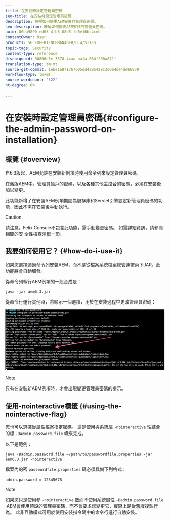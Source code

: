 ```yaml
---
title: 在安裝時設定管理員密碼
seo-title: 在安裝時設定管理員密碼
description: 瞭解如何變更AEM安裝的管理員密碼。
seo-description: 瞭解如何變更AEM安裝的管理員密碼。
uuid: 06da9890-ed63-4fb6-88d5-fd0e16bc4ceb
contentOwner: User
products: SG_EXPERIENCEMANAGER/6.4/SITES
topic-tags: Security
content-type: reference
discoiquuid: 00806e6e-3578-4caa-bafa-064f200a871f
translation-type: tm+mt
source-git-commit: 1ebe1e871767605dd4295429c3d0b4de4dd66939
workflow-type: tm+mt
source-wordcount: '322'
ht-degree: 0%

---
```



# 在安裝時設定管理員密碼{#configure-the-admin-password-on-installation}

## 概覽 {#overview}

自6.3版起，AEM允許在安裝新例項時使用命令列來設定管理員密碼。

在舊版AEM中，管理員帳戶的密碼，以及各種其他主控台的密碼，必須在安裝後加以變更。

此功能新增了在安裝AEM例項期間為儲存庫和Servlet引擎設定新管理員密碼的功能，因此不需在安裝後手動執行。

>[!CAUTION]
>
>請注意，Felix Console不包含此功能，需手動變更密碼。 如需詳細資訊，請參閱相關的安 [全性檢查清單一節](/help/sites-administering/security-checklist.md#change-default-passwords-for-the-aem-and-osgi-console-admin-accounts)。

## 我要如何使用它？ {#how-do-i-use-it}

如果您選擇透過命令列安裝AEM，而不是從檔案系統檔案總管連按兩下JAR，此功能將會自動觸發。

從命令列執行AEM例項的一般合成是：

```shell
java -jar aem6.3.jar
```

從命令行運行實例時，將顯示一個選項，用於在安裝過程中更改管理員密碼：

![chlimage_1-116](assets/chlimage_1-116.png)

>[!NOTE]
>
>只有在安裝新AEM例項時，才會出現變更管理員密碼的提示。

## 使用-nointeractive標籤 {#using-the-nointeractive-flag}

您也可以選擇從屬性檔案指定密碼。 這是使用與系統屬 `-nointeractive` 性結合的標 `-Dadmin.password.file` 幟來完成。

以下是範例：

```shell
java -Dadmin.password.file =/path/to/passwordfile.properties -jar aem6.3.jar -nointeractive
```

檔案內的密 `passwordfile.properties` 碼必須具備下列格式：

```xml
admin.password = 12345678
```

>[!NOTE]
>
>如果您只是使用參 `-nointeractive` 數而不使用系統屬性 `-Dadmin.password.file` ,AEM會使用預設的管理員密碼，而不會要求您變更它，實際上是從舊版複製行為。 此非互動模式可用於使用安裝指令碼中的命令行進行自動安裝。

